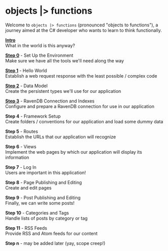 # objects |> functions

Welcome to `objects |> functions` (pronounced "objects to functions"), a journey aimed at the C# developer who wants to learn to think functionally.

**[Intro](intro.html)**<br>
What in the world is this anyway?

**[Step 0](step0.html)** - Set Up the Environment<br>
Make sure we have all the tools we'll need along the way

**[Step 1](step1/)** - Hello World<br>
Establish a web request response with the least possible / complex code

**[Step 2](step2/)** - Data Model<br>
Create the persistent types we'll use for our application

**[Step 3](step3/)** - RavenDB Connection and Indexes<br>
Configure and prepare a RavenDB connection for use in our application

**Step 4** - Framework Setup<br>
Create folders / conventions for our application and load some dummy data

**Step 5** - Routes<br>
Establish the URLs that our application will recognize

**Step 6** - Views<br>
Implement the web pages by which our application will display its information

**Step 7** - Log In<br>
Users are important in this application!

**Step 8** - Page Publishing and Editing<br>
Create and edit pages

**Step 9** - Post Publishing and Editing<br>
Finally, we can write some posts!

**Step 10** - Categories and Tags<br>
Handle lists of posts by category or tag

**Step 11** - RSS Feeds<br>
Provide RSS and Atom feeds for our content

**Step n** - may be added later (yay, scope creep!)
